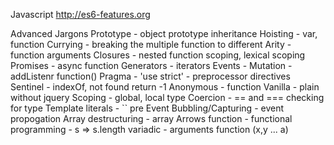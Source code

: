 Javascript
http://es6-features.org



Advanced Jargons
Prototype - object
prototype inheritance
Hoisting - var, function
Currying - breaking the multiple function to different
Arity - function arguments
Closures - nested function scoping, lexical scoping
Promises - async function
Generators - iterators
Events -
Mutation - addListenr function()
Pragma - 'use strict' - preprocessor directives
Sentinel - indexOf, not found return -1
Anonymous - function
Vanilla - plain without jquery
Scoping - global, local
type Coercion - == and === checking for type
Template literals - `` pre
Event Bubbling/Capturing - event propogation
Array destructuring - array
Arrows function - functional programming - s => s.length
variadic - arguments function (x,y ... a)
